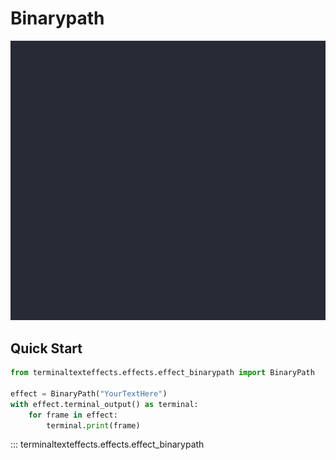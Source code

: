 # Binarypath

![Demo](../img/effects_demos/binarypath_demo.gif)

## Quick Start

``` py title="binarypath.py"
from terminaltexteffects.effects.effect_binarypath import BinaryPath

effect = BinaryPath("YourTextHere")
with effect.terminal_output() as terminal:
    for frame in effect:
        terminal.print(frame)
```

::: terminaltexteffects.effects.effect_binarypath
